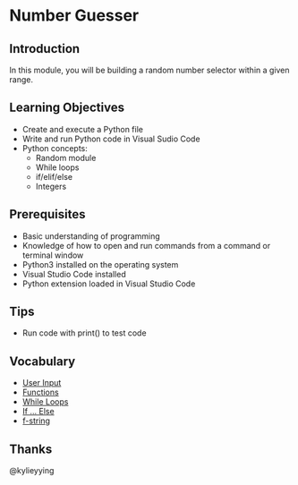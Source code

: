 # Number Guesser

## Introduction
In this module, you will be building a random number selector within a given range.

## Learning Objectives
* Create and execute a Python file
* Write and run Python code in Visual Sudio Code
* Python concepts: 
  * Random module
  * While loops
  * if/elif/else 
  * Integers

## Prerequisites
* Basic understanding of programming
* Knowledge of how to open and run commands from a command or terminal window
* Python3 installed on the operating system
* Visual Studio Code installed
* Python extension loaded in Visual Studio Code

## Tips
* Run code with print() to test code

## Vocabulary
* [User Input](https://www.w3schools.com/python/python_user_input.asp)
* [Functions](https://www.w3schools.com/python/python_functions.asp)
* [While Loops](https://www.w3schools.com/python/python_while_loops.asp)
* [If ... Else](https://www.w3schools.com/python/python_conditions.asp)
* [f-string](https://www.python.org/dev/peps/pep-0498/)




## Thanks
@kylieyying




